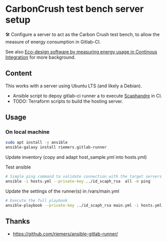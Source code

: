 # CarbonCrush test bench server setup

🛠 Configure a server to act as the Carbon Crush test bench, to allow the measure of energy consumption in Gitlab-CI.

See also [Eco-design software by measuring energy usage in Continous Integration](https://demeringo.gitlab.io/blog/sustainable_it/2022/03/08/CarbonCrush-tracking-energy-usage-of-software-branches.html) for more background.

## Content

This works with a server using Ubuntu LTS (and likely a Debian).

- Ansible script to depoy gitlab-ci runner a to execute [Scaphandre](https://github.com/hubblo-org/scaphandre) in CI.
- TODO: Terraform scripts to build the hosting server.

## Usage

### On local machine

```sh
sudo apt install -y ansible
ansible-galaxy install riemers.gitlab-runner
```

Update inventory (copy and adapt host_sample.yml into hosts.yml)

Test ansible

```sh
# Simple ping command to validate connection with the target servers
ansible -i hosts.yml --private-key ../id_scaph_rsa  all -m ping
```

Update the settings of the runner(s) in /vars/main.yml

```sh
# Execute the full playbook
ansible-playbook --private-key ../id_scaph_rsa main.yml -i hosts.yml
```

## Thanks

- https://github.com/riemers/ansible-gitlab-runner/
